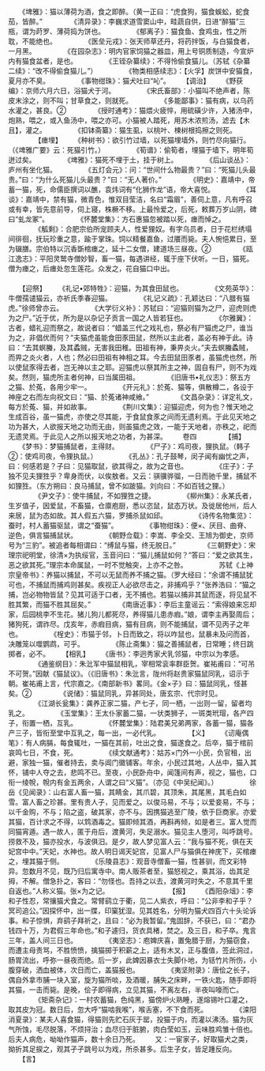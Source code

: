 <!-- { "loadSidebar": true } -->
　　《埤雅》：猫以薄荷为酒，食之即醉。（黄一正曰：“虎食狗，猫食蜈蚣，蛇食茄，皆醉。” 
　　
　　《清异录》：李巍求道雪窦山中，畦蔬自供，日进“醉猫”三瓶，谓为莳罗、薄荷捣为饼也。 
　　
　　《郁离子》：猫食鱼、食鸡虫，性之所耽，不能绝也。
　　
　　《医垒元戎》：张天师草还丹，将药拌饭，与白猫食者，一月黑。
　　
　　《在园杂志》：明内官家饲猫之器皿，用上号铜质制造，今宣炉内有猫食盆者，是也。
　　
　　《王铚杂纂续》：不得怜偷食猫儿。（苏轼《杂纂二续》：“改不得偷食猫儿。”） 
　　
　　《物类相感续志》：【火孚】炭饼中安猫食，夏月亦不臭。
　　
　　《事物绀珠》：猫犬吐曰“吣”。
　　【调治】
　　《野获编》：京师六月六日，浴猫犬于河。
　　
　　《宋氏畜部》：小猫叫不绝声者，陈皮末涂之，则不叫；甘草食之，则就死。
　　
　　《多能鄙事》：猫有病，以乌药水灌之，甚良。②
　　
　　《授时通考》：猫煨火疲悴，用硫磺少许，入猪汤中，炮熟，喂之，或入鱼汤中，喂之亦可。小猫被人踏死，用苏木浓煎汤，滤去【木且】，灌之。
　　
　　《扣钵斋纂》：猫生虱，以桃叶、楝树根捣擦之则死。
　　
　　【瘗埋】
　　《种树书》：欲引竹过墙，以死猫埋墙外，则竹尽向猫行。（《埤雅广要》云：死猫引竹。） 
　　
　　《筍谱》：偷筍者，埋猫于墙下，明年筍迸过矣。
　　
　　《埤雅》：猫死不埋于土，挂于树上。
　　
　　《后山谈丛》：庐州有坐化猫。
　　
　　《五灯会元》：问：“世间什么物最贵？”曰：“死猫儿头最贵。”曰：“为什么死猫儿头最贵？”曰：“无人著价。”
　　
　　《明史》：嘉靖中，帝蓄一猫，死，命儒臣撰词以醮，袁炜词有“化狮作龙”语，帝大喜悦。
　　
　　《耳谈》：嘉靖中，禁有猫，微青色，惟双目莹洁，名曰“霜眉”，善伺上意，凡有呼召或有幸，皆先意前导，伺上寝，株橛不移。上最怜爱之，后死，敕葬万岁山阴，碑曰“虬龙冢”。
　　
　　《怀麓堂集》：方石惠猫忽被踏以死，瘗而悼之。
　　
　　《觚剩》：合肥宗伯所宠顾夫人，性爱狸奴。有字乌员者，日于花栏绣塌间徘徊，抚玩珍重之意，踰于掌珠。饲以精餐嘉鱼，过餍而毙。夫人惋悒累日，至为辍膳。宗伯特以沉香斲棺瘗之，延十二女僧，建道场三昼夜。②
　　
　　《瓯江逸志》：平阳灵鹫寺僧妙智，畜一猫，每遇讲经，辄于座下伏听。一日，猫死。僧为瘗之，后瘗处忽生莲花。众发之，花自猫口中出。 
　　   
　　   
　　【迎祭】
　　《礼记•郊特牲》：迎猫，为其食田鼠也。
　　
　　《文苑英华》：牛僧孺谴猫云，亦祈氏季春迎猫。
　　
　　《礼记义疏》：孔颖达曰：“八腊有猫虎。”徐师曾亦云。
　　
　　《大学衍义补》：苏轼曰：“迎猫则猫为之尸，迎虎则虎为之尸。”近于优，所为是以杂记子贡言一国之人皆若狂也。
　　
　　《尔雅翼》：古者，蜡礼迎而祭之，故说者曰：“蜡盖三代之戏礼也，祭必有尸猫虎之尸，谁当为之，非倡优而何？”夫猫虎虽能食田豕田鼠，然所以主此者，盖必有神于此。诗曰：“去其螟螣，及其蟊贼，无害我田稚。田祖有神，秉畀炎火。”夫去螟螣蟊贼，而畀之炎火者，人也；然必曰田祖有神相之耳。今去田鼠田豕者，虽猫虎也然，所以使鼠豕得去者，岂无神以主之耶。迎猫虎以祭其所主之神，固自有尸，则不为戏矣。然则，猫虎所主者何神，曰当属田祖。
　　
　　《旧唐书•礼仪志》：祭五方之猫、於菟，各用少牢一。 
　　
　　《开元礼》：於菟、猫等，俱散樽二，各设于神座之右而左向祝文曰：“猫、於菟诸神咸飨。”
　　
　　《文昌杂录》：详定礼文，每方於菟、猫，并如故事。
　　
　　《荆川文集》：迎猫迎虎，何为也？惟天地之生成百谷，虽一猫虎，亦使之尽其能，于食鼠食豕之间而无遗利焉。于此见天地之功为甚大，人欲报天地之功而无由，则虽猫虎之效，一能于天地者，亦秩之，祀而无遗灵焉。于此见人之所以报天地之功者，为甚深。
　　卷四
　　
　　【捕】
　　《梦书》：梦猫捕鼠者，主得财。 
　　
　　《尸子》：鸡司夜，狸执鼠。（韩子②：使鸡司夜，令狸执鼠。）
　　
　　《孔丛》：孔子鼓琴，闵子闻有幽忧之声，曰：何感若是？子曰：见猫取鼠，欲其得之，故为之音也。
　　
　　《庄子》：子独不见夫狸狌乎？卑身而伏，以俟敖者。又云：骐骥骅骝，一日而驰千里，捕鼠不如狸狌。（东方朔曰：良马捕鼠，曾不如跛猫。刘向曰：不如百钱之狸。）
　　
　　《尹文子》：使牛捕鼠，不如狸狌之捷。
　　
　　《柳州集》：永某氏者，生岁值子，因爱鼠，不畜猫，仓廪庖厨，悉以恣鼠，鼠态万状。及徙居他州，后人来居，鼠为态如故。其人假五六猫，罗捕杀鼠如邱。
　　
　　《诗传名物集览》：蚕时，村人蓄猫驱鼠，谓之“蚕猫”。 
　　
　　《事物绀珠》：便×、厌目、曲脊、逆色，俱言猫捕鼠状。
　　
　　《朝野佥载》：李嵩、李全交、王旭为御史，京师号为“三豹”。被追者每相谓曰：“缚鼠与猫，终无脱日。”
　　
　　《三朝野史》：宋理宗祀明堂，徐清×为执绥官，玉音问曰：“猫儿捕鼠如何？”答曰：“爱之欲其生，恶之欲其死。”理宗本命属鼠，一时不觉触突，上亦不之咎。
　　
　　苏轼《上神宗皇帝书》：养猫以捕鼠，不可以无鼠而养不捕之猫。（罗大经曰：“余谓不捕鼠犹可也，不捕鼠而捕鸡则甚矣。疾视正人必欲尽击之，非捕鸡乎？”张养浩曰：“猫之捕，岂必物物皆鼠？见其可适于口者，无不捕也。若猫以捕非其鼠而逐，将见鼠不胜其繁，而猫不胜其屈矣。”
　　
　　《南唐近事》：李后主童谣云：“索得娘来忘却家，后园桃李不生花。猪儿狗儿都死尽，养得猫儿患赤瘕。”娘，谓李主再娶周后；猪狗死，谓祚尽。戊亥年，赤瘕目病，猫有目病，则不能捕鼠，谓不见丙子之年也。
　　
　　《桯史》：市猫于邻，卜日而致之，将以咋鼠也，鼠暴未及问而首，决雕笼以噬鹦鹉，可乎。
　　
　　《陈止斋集》：猫之善捕鼠者，日常睡；终日跳掷者，必不。
　　【相乳】
　　《唐书》：李迥秀家犬乳邻猫，中宗以为孝感。 
　　
　　《通鉴纲目》：朱沘军中猫鼠相乳，宰相常衮率群臣贺。崔祐甫曰：“可吊不可贺。”因献《猫鼠议》。（《旧唐书》：朱沘言，陇州将赵贵家猫鼠同乳，诏示于朝。崔祐甫上言，代宗嘉之。《南部新书》畧同。《金×子》曰：猫鼠同乳，怪甚矣。②
　　
　　《说储》：猫鼠同乳，异甚同处，唐玄宗、代宗时见。
　　
　　《江湖长瓮集》：龚养正家二猫，产七子，同一栖，一出则一留，留者均乳之。
　　
　　《玉堂集》：王太仆家蓄二猫，一状类狮子，一斑类玳瑁，各产四子，衔置一栖，互乳。
　　
　　《怀麓堂集》：陆君美兄弟两家，各蓄一猫，猫各产三子，皆衔至堂中互乳之，每一出，一必代乳。
　　
　　【义】
　　《讱庵偶笔》：有人病膈，每食辄吐，一猫在其前，吐出之食，猫遂食之。后卒，猫于棺前哀鸣七日，不食，死。
　　
　　《续文献通考》：姑苏×门外一小民，负官租，出避，家独一猫，催者持去，卖与阊门徽铺客。年余，小民过其地，人丛中，猫入其怀，铺中人夺之去，悲鸣不已。至夜，小民卧舟中，闻篷间有声，视之，猫也，口衔一绫帨，帨内有金五两余，人谓之曰“义猫”。（亦见《中吴纪闻》。）
　　
　　徐岳《见闻录》：山右富人畜一猫，其睛金，其爪碧，其顶朱，其尾黑，其毛白如雪。富人畜之珍甚。里有贵人子，见而爱之。以俊马易，不与；以爱妾易，不与；以千金购，不与；陷之盗，破其家，亦不与。因携猫逃至广陵，依于巨商家。亦爱其猫，百计求之不得，以鸩酒毒之。猫即倾其酒，再斟再倾，如是者三。富人觉而同猫宵遁。遇一故人，匿于舟后，渡黄河，失足溺水。猫见主人堕河，叫呼跳号。捞救不及，猫亦投水，与波俱汨。是夕，故人梦见富人云：“我与猫不死，俱在天妃宫中中。”天妃，水神也。故人明日谒天妃宫，见富人尸与猫俱在神庑下，买棺瘗之，埋其猫于侧。 
　　
　　《乐陵县志》：观音寺僧畜一猫，性甚驯，而文彩特异。忽数月不见，既乃归后寓寺中。南人贩茶者至，猫怒视之，乘其浴，齿其足拇，不解。僧急扑之，客曰：“勿怪也。吾持之以去，渡黄河时失之，不意其千里自返也。”人称义猫。张×为之记。
　　
　　 
　　
　　【报】
　　《酉阳杂俎》：李和子性忍，常攘猫犬食之。常臂鹞立于衢，见二人紫衣，呼曰：“公非李和子乎？冥司追公。”因探怀中，出一牒，印窠犹湿。见其姓名，分明为猫犬四百六十头论诉事。和子惊惧，弃鹞子拜祈之，且曰：“必为我暂留。”鬼固辞，不获已，曰：“君办钱四十万，为君假三年命也。”和子遽归，货衣具楮，焚之。及三日，和子卒。鬼言三年，盖人间三日也。 
　　
　　《夷坚志》：庖婢庆喜，置兔腊于厨，为猫窃食，而遭主母责骂，不胜愤愤，擒猫掷于积薪之上，适有木叉，正与腹值，签此洞过，肠胃流出，呼弥一昼夜而绝。后一岁，此婢因暴衣士失脚仆地，为铦竹片所伤，小腹穿破，洒血被体，次日而亡，盖猫报也。
　　
　　《夷坚附录》：唐侩之长子，偶自外拿市脯一块入室，旋为猫所啖，及酒暖，脯失之床畔，一铁火匙，随手即将其猫，一击而毙。是晚，侩子即得病，立见其猫，不离左右，半夜叫嚎而亡。
　　
　　《矩斋杂记》：一村农蓄猫，色纯黑，猫傍炉火熟睡，遂熔锡叶口灌之，取其皮为冠。数日后，忽大呼“猫啮我喉”，喉舌塞，不下食而死。
　　
　　《滦阳消夏录》：某夫人喜食猫，得猫则先贮石灰于罂，投猫于内，而灌以沸汤。猫为灰气所蚀，毛尽脱落，不烦挦治；血尽归于脏腑，肉白莹如玉，云味胜鸡雏十倍也。后夫人病危，呦呦作猫声，数十余日乃死。
　　又：一宦家子，好取猫犬之类，拗折其足捩之，观其孑孑跳号以为戏，所杀甚多。后生子女，皆足踵反向。
　　【言】
